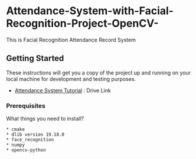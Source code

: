# Attendance-System-with-Facial-Recognition-Project-OpenCV-

This is Facial Recognition Attendance Record System

## Getting Started

These instructions will get you a copy of the project up and running on your local machine for development and testing purposes. 

* [Attendance System Tutorial](https://drive.google.com/file/d/1WaywpUK-SggHlLmATI7vHnr9SJEs0UOa/view?usp=sharing) : Drive Link

### Prerequisites

What things you need to install?

```
* cmake 
* dlib version 19.18.0
* face_recognition
* numpy
* opencv-python

```




